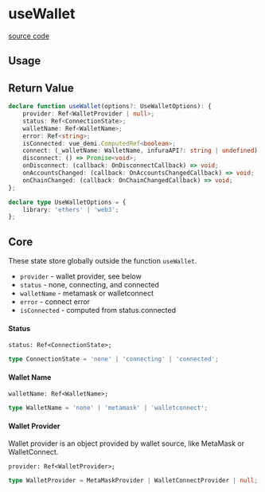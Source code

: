 # useWallet

[source code](https://github.com/chnejohnson/vue-dapp/blob/main/src/composables/useWallet.ts)

## Usage

## Return Value
```typescript
declare function useWallet(options?: UseWalletOptions): {
    provider: Ref<WalletProvider | null>;
    status: Ref<ConnectionState>;
    walletName: Ref<WalletName>;
    error: Ref<string>;
    isConnected: vue_demi.ComputedRef<boolean>;
    connect: (_walletName: WalletName, infuraAPI?: string | undefined) => Promise<void>;
    disconnect: () => Promise<void>;
    onDisconnect: (callback: OnDisconnectCallback) => void;
    onAccountsChanged: (callback: OnAccountsChangedCallback) => void;
    onChainChanged: (callback: OnChainChangedCallback) => void;
};

declare type UseWalletOptions = {
    library: 'ethers' | 'web3';
};
```

## Core

These state store globally outside the function `useWallet`.

- `provider` - wallet provider, see below
- `status` - none, connecting, and connected
- `walletName` - metamask or walletconnect
- `error` - connect error
- `isConnected` - computed from status.connected

#### Status
`status: Ref<ConnectionState>;`

```ts
type ConnectionState = 'none' | 'connecting' | 'connected';
```

#### Wallet Name
`walletName: Ref<WalletName>;`
```ts
type WalletName = 'none' | 'metamask' | 'walletconnect';
```


#### Wallet Provider
Wallet provider is an object provided by wallet source, like MetaMask or WalletConnect.


`provider: Ref<WalletProvider>;`


```ts
type WalletProvider = MetaMaskProvider | WalletConnectProvider | null;
```